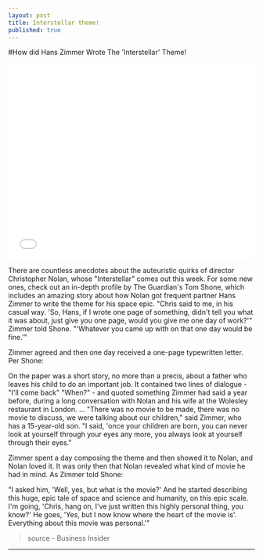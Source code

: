 ```yaml
---
layout: post
title: Interstellar theme!
published: true
---
```


#How did Hans Zimmer Wrote The 'Interstellar' Theme! 

<iframe width="100%" height="400" src="//www.youtube.com/embed/sUT5RqHWt5w" frameborder="0" allowfullscreen></iframe>


There are countless anecdotes about the auteuristic quirks of director Christopher Nolan, whose "Interstellar" comes out this week. For some new ones, check out an in-depth profile by The Guardian's Tom Shone, which includes an amazing story about how Nolan got frequent partner Hans Zimmer to write the theme for his space epic.
"Chris said to me, in his casual way. 'So, Hans, if I wrote one page of something, didn't tell you what it was about, just give you one page, would you give me one day of work?'" Zimmer told Shone. "'Whatever you came up with on that one day would be fine.'"

Zimmer agreed and then one day received a one-page typewritten letter. Per Shone:

On the paper was a short story, no more than a precis, about a father who leaves his child to do an important job. It contained two lines of dialogue - "I'll come back" "When?" - and quoted something Zimmer had said a year before, during a long conversation with Nolan and his wife at the Wolesley restaurant in London. ... "There was no movie to be made, there was no movie to discuss, we were talking about our children," said Zimmer, who has a 15-year-old son. "I said, 'once your children are born, you can never look at yourself through your eyes any more, you always look at yourself through their eyes."

Zimmer spent a day composing the theme and then showed it to Nolan, and Nolan loved it. It was only then that Nolan revealed what kind of movie he had in mind. As Zimmer told Shone:

"I asked him, 'Well, yes, but what is the movie?' And he started describing this huge, epic tale of space and science and humanity, on this epic scale. I'm going, 'Chris, hang on, I've just written this highly personal thing, you know?' He goes, 'Yes, but I now know where the heart of the movie is'. Everything about this movie was personal.'"



>source - Business Insider






------------------------------
